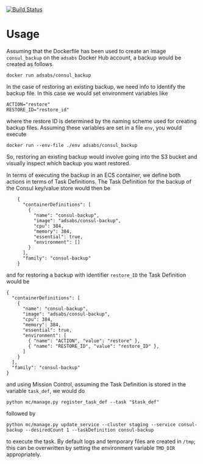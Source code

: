 [![Build Status](https://travis-ci.org/adsabs/consul-backup.svg?branch=master)](https://travis-ci.org/adsabs/consul-backup)

# Usage

Assuming that the Dockerfile has been used to create an image `consul_backup` on the `adsabs` Docker Hub account, a backup would be created as follows

	docker run adsabs/consul_backup
  
In the case of restoring an existing backup, we need info to identify the backup file. In this case we would set environment variables like

    ACTION="restore"
    RESTORE_ID="restore_id"
    
where the restore ID is determined by the naming scheme used for creating backup files.
Assuming these variables are set in a file `env`, you would execute

    docker run --env-file ./env adsabs/consul_backup

So, restoring an existing backup would involve going into the S3 bucket and visually inspect which backup you want restored.

In terms of executing the backup in an ECS container, we define both actions in terms of Task Definitions. The Task Definition for the backup of the Consul key/value store would then be

        {
          "containerDefinitions": [
            {
              "name": "consul-backup",
              "image": "adsabs/consul-backup",
              "cpu": 384,
              "memory": 384,
              "essential": true,
              "environment": []
            }
          ],
          "family": "consul-backup"
        }

and for restoring a backup with identifier `restore_ID` the Task Definition would be

	{
	  "containerDefinitions": [
	    {
	      "name": "consul-backup",
	      "image": "adsabs/consul-backup",
	      "cpu": 384,
	      "memory": 384,
	      "essential": true,
	      "environment": [
			{ "name": "ACTION", "value": "restore" },
			{ "name": "RESTORE_ID", "value": "restore_ID" },
	      ]
	    }
	  ],
	  "family": "consul-backup"
	}

and using Mission Control, assuming the Task Definition is stored in the variable `task_def`, we would do

    python mc/manage.py register_task_def --task "$task_def"

followed by

    python mc/manage.py update_service --cluster staging --service consul-backup --desiredCount 1 --taskDefinition consul-backup

to execute the task. By default logs and temporary files are created in `/tmp`; this can be overwritten by setting the environment variable `TMD_DIR` appropriately.
